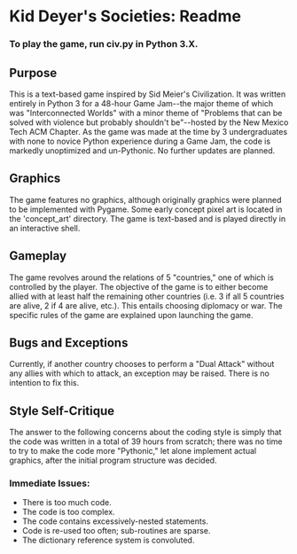 # Kid Deyer's Societies: Readme #

### To play the game, run civ.py in Python 3.X. ###

## Purpose ##
This is a text-based game inspired by Sid Meier's Civilization. It was written entirely in Python 3 for a 48-hour Game Jam--the major theme of which was "Interconnected Worlds" with a minor theme of "Problems that can be solved with violence but probably shouldn't be"--hosted by the New Mexico Tech ACM Chapter. As the game was made at the time by 3 undergraduates with none to novice Python experience during a Game Jam, the code is markedly unoptimized and un-Pythonic. No further updates are planned.

## Graphics ##
The game features no graphics, although originally graphics were planned to be implemented with Pygame. Some early concept pixel art is located in the 'concept_art' directory. The game is text-based and is played directly in an interactive shell.

## Gameplay ##
The game revolves around the relations of 5 "countries," one of which is controlled by the player. The objective of the game is
to either become allied with at least half the remaining other countries (i.e. 3 if all 5 countries are alive, 2 if 4 are alive,
etc.). This entails choosing diplomacy or war. The specific rules of the game are explained upon launching the game.

## Bugs and Exceptions ##
Currently, if another country chooses to perform a "Dual Attack" without any allies with which to attack, an exception may be
raised. There is no intention to fix this.

## Style Self-Critique ##
The answer to the following concerns about the coding style is simply that the code was written in a total of 39 hours from scratch; there was no time to try to make the code more "Pythonic," let alone implement actual graphics, after the initial program structure was decided.
### Immediate Issues: ###
* There is too much code.
* The code is too complex.
* The code contains excessively-nested statements.
* Code is re-used too often; sub-routines are sparse.
* The dictionary reference system is convoluted.
